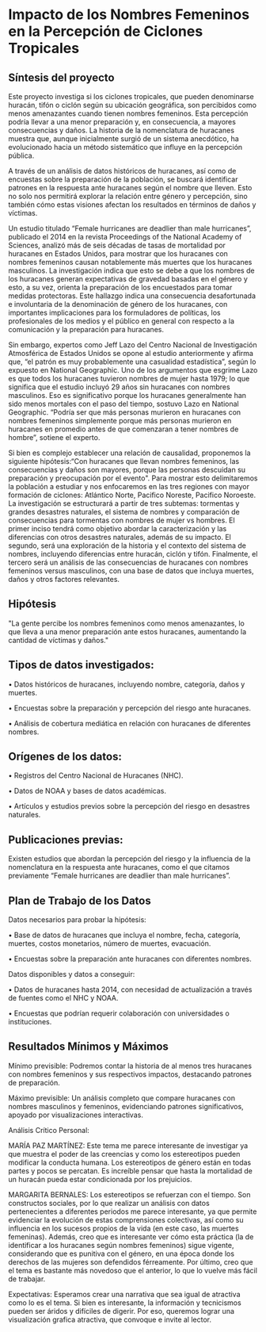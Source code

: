 # Impacto de los Nombres Femeninos en la Percepción de Ciclones Tropicales 

## Síntesis del proyecto

Este proyecto investiga si los ciclones tropicales, que pueden denominarse huracán, tifón o ciclón según su ubicación geográfica, son percibidos como menos amenazantes cuando tienen nombres femeninos. Esta percepción podría llevar a una menor preparación y, en consecuencia, a mayores consecuencias y daños. La historia de la nomenclatura de huracanes muestra que, aunque inicialmente surgió de un sistema anecdótico, ha evolucionado hacia un método sistemático que influye en la percepción pública.

A través de un análisis de datos históricos de huracanes, así como de encuestas sobre la preparación de la población, se buscará identificar patrones en la respuesta ante huracanes según el nombre que lleven. Esto no solo nos permitirá explorar la relación entre género y percepción, sino también cómo estas visiones afectan los resultados en términos de daños y víctimas.

Un estudio titulado “Female hurricanes are deadlier than male hurricanes”, publicado el 2014 en la revista Proceedings of the National Academy of Sciences, analizó más de seis décadas de tasas de mortalidad por huracanes en Estados Unidos, para mostrar que los huracanes con nombres femeninos causan notablemente más muertes que los huracanes masculinos. La investigación indica que esto se debe a que los nombres de los huracanes generan expectativas de gravedad basadas en el género y esto, a su vez, orienta la preparación de los encuestados para tomar medidas protectoras. Este hallazgo indica una consecuencia desafortunada e involuntaria de la denominación de género de los huracanes, con importantes implicaciones para los formuladores de políticas, los profesionales de los medios y el público en general con respecto a la comunicación y la preparación para huracanes.

Sin embargo, expertos como Jeff Lazo del Centro Nacional de Investigación Atmosférica de Estados Unidos se opone al estudio anteriormente y afirma que, “el patrón es muy probablemente una casualidad estadística”,  según lo expuesto en National Geographic. Uno de los argumentos que esgrime Lazo es que todos los huracanes tuvieron nombres de mujer hasta 1979; lo que significa que el estudio incluyó 29 años sin huracanes con nombres masculinos. Eso es significativo porque los huracanes generalmente han sido menos mortales con el paso del tiempo, sostuvo Lazo en National Geographic. “Podría ser que más personas murieron en huracanes con nombres femeninos simplemente porque más personas murieron en huracanes en promedio antes de que comenzaran a tener nombres de hombre”, sotiene el experto.

Si bien es complejo establecer una relación de causalidad, proponemos la siguiente hipótesis:“Con huracanes que llevan nombres femeninos, las consecuencias y daños son mayores, porque las personas descuidan su preparación y preocupación por el evento". Para mostrar esto delimitaremos la población a estudiar y nos enfocaremos en las tres regiones con mayor formación de ciclones: Atlántico Norte, Pacifico Noreste, Pacifico Noroeste. 
La investigación se estructurará a partir de tres subtemas: tormentas y grandes desastres naturales, el sistema de nombres y comparación de consecuencias para tormentas con nombres de mujer vs hombres. El primer inciso tendrá como objetivo abordar la caracterización y las diferencias con otros desastres naturales, además de su impacto. El segundo, será una exploración de la historia y el contexto del sistema de nombres, incluyendo diferencias entre huracán, ciclón y tifón. Finalmente, el tercero será un análisis de las consecuencias de huracanes con nombres femeninos versus masculinos, con una base de datos que incluya muertes, daños y otros factores relevantes.

## Hipótesis
"La gente percibe los nombres femeninos como menos amenazantes, lo que lleva a una menor preparación ante estos huracanes, aumentando la cantidad de víctimas y daños."

## Tipos de datos investigados:
•	Datos históricos de huracanes, incluyendo nombre, categoría, daños y muertes.

•	Encuestas sobre la preparación y percepción del riesgo ante huracanes.

•	Análisis de cobertura mediática en relación con huracanes de diferentes nombres.

## Orígenes de los datos:

•	Registros del Centro Nacional de Huracanes (NHC).

•	Datos de NOAA y bases de datos académicas.

•	Artículos y estudios previos sobre la percepción del riesgo en desastres naturales.

## Publicaciones previas:
 Existen estudios que abordan la percepción del riesgo y la influencia de la nomenclatura en la respuesta ante huracanes, como el que citamos previamente “Female hurricanes are deadlier than male hurricanes”.

## Plan de Trabajo de los Datos
Datos necesarios para probar la hipótesis:

•	Base de datos de huracanes que incluya el nombre, fecha, categoría, muertes, costos monetarios, número de muertes, evacuación.

•	Encuestas sobre la preparación ante huracanes con diferentes nombres.

Datos disponibles y datos a conseguir:

•	Datos de huracanes hasta 2014, con necesidad de actualización a través de fuentes como el NHC y NOAA.

•	Encuestas que podrían requerir colaboración con universidades o instituciones.

## Resultados Mínimos y Máximos

Mínimo previsible: Podremos contar la historia de al menos tres huracanes con nombres femeninos y sus respectivos impactos, destacando patrones de preparación.

Máximo previsible: Un análisis completo que compare huracanes con nombres masculinos y femeninos, evidenciando patrones significativos, apoyado por visualizaciones interactivas.

Análisis Crítico Personal:

MARÍA PAZ MARTÍNEZ: Este tema me parece interesante de investigar ya que muestra el poder de las creencias y como los estereotipos pueden modificar la conducta humana. Los estereotipos de género están en todas partes y pocos se percatan. Es increíble pensar que hasta la mortalidad de un huracán pueda estar condicionada por los prejuicios.

MARGARITA BERNALES: Los estereotipos se refuerzan con el tiempo. Son constructos sociales, por lo que realizar un análisis con datos pertenecientes a diferentes periodos me parece interesante, ya que permite evidenciar la evolución de estas comprensiones colectivas, así como su influencia en los sucesos propios de la vida (en este caso, las muertes femeninas). Además, creo que es interesante ver cómo esta práctica (la de identificar a los huracanes según nombres femeninos) sigue vigente, considerando que es punitiva con el género, en una época donde los derechos de las mujeres son defendidos férreamente. Por último, creo que el tema es bastante más novedoso que el anterior, lo que lo vuelve más fácil de trabajar.

Expectativas: Esperamos crear una narrativa que sea igual de atractiva como lo es el tema.  Si bien es interesante, la información y tecnicismos pueden ser áridos y difíciles de digerir. Por eso, queremos lograr una visualización grafica atractiva, que convoque e invite al lector. 
